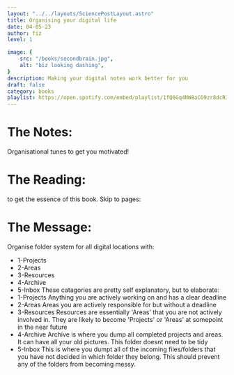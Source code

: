 ```yaml
---
layout: "../../layouts/SciencePostLayout.astro"
title: Organising your digital life
date: 04-05-23
author: fiz
level: 1

image: {
    src: "/books/secondbrain.jpg",
    alt: "biz looking dashing",
}
description: Making your digital notes work better for you
draft: false
category: books
playlist: https://open.spotify.com/embed/playlist/1fQ6Gq4NW8aCO9zr8dcR3q?utm_source=generator&theme=0
---
```


# The Notes:
Organisational tunes to get you motivated!


# The Reading:
to get the essence of this book. Skip to pages: 

# The Message:
Organise folder system for all digital locations with:
- 1-Projects
- 2-Areas
- 3-Resources
- 4-Archive
- 5-Inbox
These catagories are pretty self explanatory, but to elaborate:
- 1-Projects
Anything you are actively working on and has a clear deadline
- 2-Areas
Areas you are actively responsible for but without a deadline
- 3-Resources
Resources are essentially 'Areas' that you are not actively involved in. They are likely to become 'Projects' or 'Areas' at somepoint in the near future
- 4-Archive
Archive is where you dump all completed projects and areas. It can have all your old pictures. This folder doesnt need to be tidy
- 5-Inbox
This is where you dumpt all of the incoming files/folders that you have not decided in which folder they belong. This should prevent any of the folders from becoming messy.

